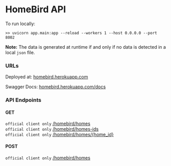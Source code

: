 # HomeBird API

To run locally:

```angular2html
>> uvicorn app.main:app --reload --workers 1 --host 0.0.0.0 --port 8002
```

**Note:** The data is generated at runtime if and only if no data is detected in a local `json` file.  

### URLs

Deployed at: [homebird.herokuapp.com](homebird.herokuapp.com)

Swagger Docs: [homebird.herokuapp.com/docs](homebird.herokuapp.com/docs)

### API Endpoints

#### GET
`official client only` [/homebird/homes](#get-all-homes-datajson) <br/>
`official client only` [/homebird/homes-ids](#get-all-homes-ids-datajson) <br/>
`official client only` [/homebird/homes/{home_id}](#get-home-by-id-datajson) <br/>

#### POST
`official client only` [/homebird/homes](#post-add-home-trialjson) <br/>
